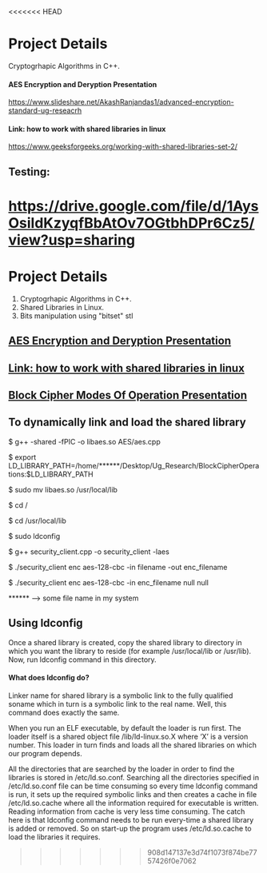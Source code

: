 <<<<<<< HEAD
# Project Details

Cryptogrhapic Algorithms in C++.

#### AES Encryption and Deryption Presentation

https://www.slideshare.net/AkashRanjandas1/advanced-encryption-standard-ug-reseacrh


#### Link: how to work with shared libraries in linux

https://www.geeksforgeeks.org/working-with-shared-libraries-set-2/


## Testing: 

https://drive.google.com/file/d/1AysOsildKzyqfBbAtOv7OGtbhDPr6Cz5/view?usp=sharing
=======
# Project Details

1. Cryptogrhapic Algorithms in C++.
2. Shared Libraries in Linux.
3. Bits manipulation using "bitset" stl

## [AES Encryption and Deryption Presentation](https://www.slideshare.net/AkashRanjandas1/advanced-encryption-standard-ug-reseacrh)


## [Link: how to work with shared libraries in linux](https://www.geeksforgeeks.org/working-with-shared-libraries-set-2/)


## [Block Cipher Modes Of Operation Presentation](https://www.slideshare.net/AkashRanjandas1/block-cipher-modes-of-operations)

## To dynamically link and load the shared library

$ g++ -shared -fPIC -o libaes.so AES/aes.cpp

$ export LD_LIBRARY_PATH=/home/******/Desktop/Ug_Research/BlockCipherOperations:$LD_LIBRARY_PATH

$ sudo mv libaes.so /usr/local/lib

$ cd /

$ cd /usr/local/lib

$ sudo ldconfig

$ g++ security_client.cpp -o security_client -laes

$ ./security_client enc aes-128-cbc -in filename -out enc_filename

$ ./security_client enc aes-128-cbc -in enc_filename null null

****** --> some file name in my system


## Using ldconfig

Once a shared library is created, copy the shared library to directory in which you want the library to reside (for example /usr/local/lib or /usr/lib). Now, run ldconfig command in this directory.

#### What does ldconfig do?

Linker name for shared library is a symbolic link to the fully qualified soname which in turn is a symbolic link to the real name. Well, this command does exactly the same.

When you run an ELF executable, by default the loader is run first. The loader itself is a shared object file /lib/ld-linux.so.X where ‘X’ is a version number. This loader in turn finds and loads all the shared libraries on which our program depends.

All the directories that are searched by the loader in order to find the libraries is stored in /etc/ld.so.conf. Searching all the directories specified in /etc/ld.so.conf file can be time consuming so every time ldconfig command is run, it sets up the required symbolic links and then creates a cache in file /etc/ld.so.cache where all the information required for executable is written. Reading information from cache is very less time consuming. The catch here is that ldconfig command needs to be run every-time a shared library is added or removed. So on start-up the program uses /etc/ld.so.cache to load the libraries it requires.
>>>>>>> 908d147137e3d74f1073f874be7757426f0e7062
